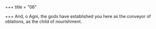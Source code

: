 +++
title = "06"

+++
And, o Agni, the gods have established you here as the conveyor of  oblations, as the child of nourishment.